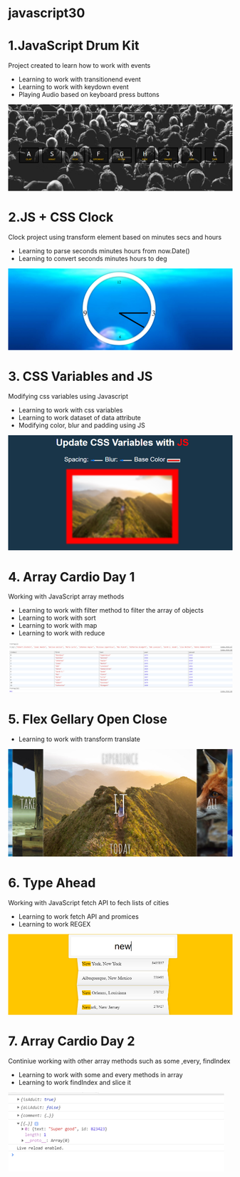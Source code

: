 # javascript30
# 1.JavaScript Drum Kit
  Project created to learn how to work with events 
  
  - Learning to work with transitionend event
  - Learning to work with keydown event
  - Playing Audio based on keyboard press buttons

![alt text](https://github.com/abdulazizcode/javascript30/blob/master/1.%20JavaScript%20Drum%20Kit/Capture.PNG?raw=true)


# 2.JS + CSS Clock
  Clock project using transform element based on minutes secs and hours  
  
  - Learning to parse seconds minutes hours from now.Date()
  - Learning to convert seconds minutes hours to deg

![alt text](https://github.com/abdulazizcode/javascript30/blob/master/2.%20CSS%20%2B%20JS%20Clock/Capture.PNG?raw=true)


# 3. CSS Variables and JS
  Modifying css variables using Javascript 
  
  - Learning to work with css variables
  - Learning to work dataset of data attribute
  - Modifying color, blur and padding using JS

![alt text](https://github.com/abdulazizcode/javascript30/blob/master/3.%20CSS%20Variables%20and%20JS/Capture.PNG?raw=true)


# 4. Array Cardio Day 1
  Working with JavaScript array methods
  
  - Learning to work with filter method to filter the array of objects
  - Learning to work with sort 
  - Learning to work with map
  - Learning to work with reduce

![alt text](https://github.com/abdulazizcode/javascript30/blob/master/4.%20Array%20Cardio%20Day%201/Capture.PNG?raw=true)


# 5. Flex Gellary Open Close
  
  - Learning to work with transform translate

![alt text](https://github.com/abdulazizcode/javascript30/blob/master/5.%20%20Flex%20Panel%20Gallery/Capture.PNG?raw=true)


# 6. Type Ahead
  Working with JavaScript fetch API to fech lists of cities
  
  - Learning to work fetch API and promices
  - Learning to work REGEX
  
  ![alt text](https://github.com/abdulazizcode/javascript30/blob/master/6.%20%20Type%20Ahead/Capture.PNG?raw=true)

  # 7. Array Cardio Day 2
  Continiue working with other array methods such as some ,every, findIndex
  
  - Learning to work with some and every methods in array
  - Learning to work findIndex and slice it
  
![alt text](https://github.com/abdulazizcode/javascript30/blob/master/7.%20%20Array%20Cardio%20Day%202/Capture.PNG?raw=true)





